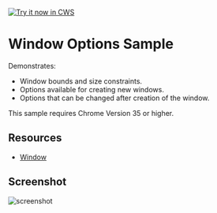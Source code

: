 <a target="_blank" href="https://chrome.google.com/webstore/detail/cfcgoifcnpnadlhhoolkemkjkhoajfmk">![Try it now in CWS](https://raw.github.com/GoogleChrome/chrome-app-samples/master/tryitnowbutton.png "Click here to install this sample from the Chrome Web Store")</a>



# Window Options Sample

Demonstrates:

* Window bounds and size constraints.
* Options available for creating new windows.
* Options that can be changed after creation of the window.

This sample requires Chrome Version 35 or higher.

## Resources

* [Window](http://developer.chrome.com/apps/app.window.html)

## Screenshot
![screenshot](/samples/window-options/assets/screenshot_1280_800.png)

